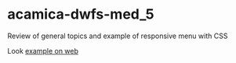 # acamica-dwfs-med_5
Review of general topics and example of responsive menu with CSS

Look [example on web](http://css-menu-example.surge.sh/) 
